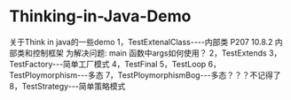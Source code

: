# Thinking-in-Java-Demo
关于Think in java的一些demo
1，TestExtenalClass----内部类 P207 10.8.2 内部类和控制框架
  为解决问题: main 函数中args如何使用？
2，TestExtends
3，TestFactory---简单工厂模式
4，TestFinal
5，TestLoop
6，TestPloymorphism---多态
7，TestPloymorphismBog---多态？？？不记得了
8，TestStrategy---简单策略模式
